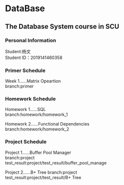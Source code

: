 # DataBase
## The Database System course in SCU
### Personal Information  
Student:杨文  
Student ID：2019141460358  
### Primer Schedule 

Week 1......Matrix Opeartion   
branch:primer



### Homework Schedule

Homework 1......SQL   
branch:homework/homework_1

Homework 2......Functional Dependencies   
branch:homework/homework_2



### Project Schedule

Project 1......Buffer Pool Manager  
branch:project  
test_result:project/test_result/buffer_pool_manage  

Project 2......B+ Tree
branch:project  
test_result:project/test_result/B+ Tree  

